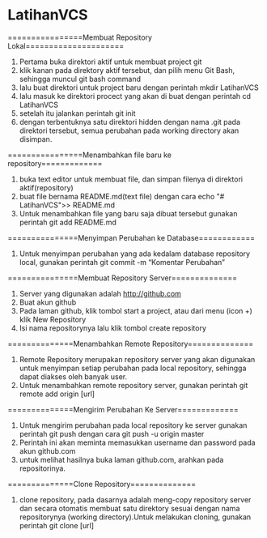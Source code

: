 # LatihanVCS

================Membuat Repository Lokal=====================

1. Pertama buka direktori aktif untuk membuat project git
2. klik kanan pada direktory aktif tersebut, dan pilih menu Git Bash,
	sehingga muncul git bash command
3. lalu buat direktori untuk project baru dengan perintah 
	mkdir LatihanVCS
4. lalu masuk ke direktori procect yang akan di buat dengan perintah
	cd LatihanVCS
5. setelah itu jalankan perintah 
	git init
6. dengan terbentuknya satu direktori hidden dengan nama .git pada direktori tersebut, semua perubahan pada working directory
	akan disimpan.

================Menambahkan file baru ke repository=============	

1. buka text editor untuk membuat file, dan simpan filenya di direktori aktif(repository)
2. buat file bernama README.md(text file) dengan cara
   echo "# LatihanVCS">> README.md
3. Untuk menambahkan file yang baru saja dibuat tersebut gunakan perintah 
	git add README.md

===============Menyimpan Perubahan ke Database============
1. Untuk menyimpan perubahan yang ada kedalam database repository
   local, gunakan perintah
    git commit -m “Komentar Perubahan”
	
===============Membuat Repository Server==============
1. Server yang digunakan adalah http://github.com
2. Buat akun github
3. Pada laman github, klik tombol start a project, atau dari menu (icon +) klik New Repository
4. Isi nama repositorynya lalu klik tombol create repository

==============Menambahkan Remote Repository==============

1. Remote Repository merupakan repository server yang akan
   digunakan untuk menyimpan setiap perubahan pada local repository,
   sehingga dapat diakses oleh banyak user. 
2. Untuk menambahkan remote repository server, gunakan perintah
    git remote add origin [url]

==============Mengirim Perubahan Ke Server=============

1. Untuk mengirim perubahan pada local repository ke server gunakan perintah git push dengan cara
    git push -u origin master
2. Perintah ini akan meminta memasukkan username dan password pada akun github.com
3. untuk melihat hasilnya buka laman github.com, arahkan pada repositorinya.

==============Clone Repository==============

1. clone repository, pada dasarnya adalah meng-copy repository server
   dan secara otomatis membuat satu direktory sesuai dengan nama
   repositorynya (working directory).Untuk melakukan cloning, gunakan perintah git clone [url]






